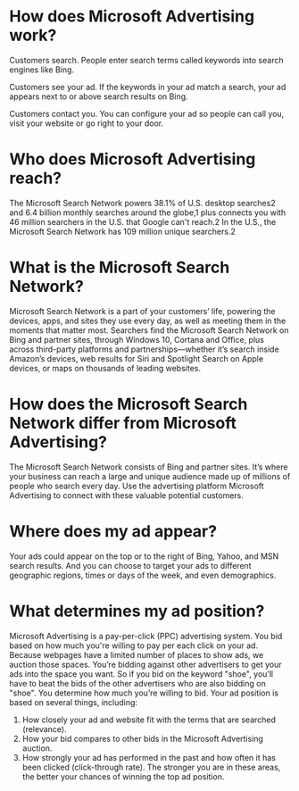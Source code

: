 # How does Microsoft Advertising work?

Customers search.
People enter search terms called keywords into search engines like Bing.

Customers see your ad.
If the keywords in your ad match a search, your ad appears next to or above search results on Bing.

Customers contact you.
You can configure your ad so people can call you, visit your website or go right to your door.

# Who does Microsoft Advertising reach?
The Microsoft Search Network powers 38.1% of U.S. desktop searches2 and 6.4 billion monthly searches around the globe,1 plus connects you with 46 million searchers in the U.S. that Google can't reach.2 In the U.S., the Microsoft Search Network has 109 million unique searchers.2

# What is the Microsoft Search Network?
Microsoft Search Network is a part of your customers’ life, powering the devices, apps, and sites they use every day, as well as meeting them in the moments that matter most.
Searchers find the Microsoft Search Network on Bing and partner sites, through Windows 10, Cortana and Office, plus across third-party platforms and partnerships—whether it’s search inside Amazon’s devices, web results for Siri and Spotlight Search on Apple devices, or maps on thousands of leading websites.

# How does the Microsoft Search Network differ from Microsoft Advertising?
The Microsoft Search Network consists of Bing and partner sites. It’s where your business can reach a large and unique audience made up of millions of people who search every day. Use the advertising platform Microsoft Advertising to connect with these valuable potential customers.

# Where does my ad appear?
Your ads could appear on the top or to the right of Bing, Yahoo, and MSN search results. And you can choose to target your ads to different geographic regions, times or days of the week, and even demographics.

# What determines my ad position?
Microsoft Advertising is a pay-per-click (PPC) advertising system. You bid based on how much you're willing to pay per each click on your ad. Because webpages have a limited number of places to show ads, we auction those spaces. You’re bidding against other advertisers to get your ads into the space you want. So if you bid on the keyword "shoe", you’ll have to beat the bids of the other advertisers who are also bidding on "shoe". You determine how much you’re willing to bid. Your ad position is based on several things, including:
1. How closely your ad and website fit with the terms that are searched (relevance).
2. How your bid compares to other bids in the Microsoft Advertising auction.
3. How strongly your ad has performed in the past and how often it has been clicked (click-through rate).
The stronger you are in these areas, the better your chances of winning the top ad position.
